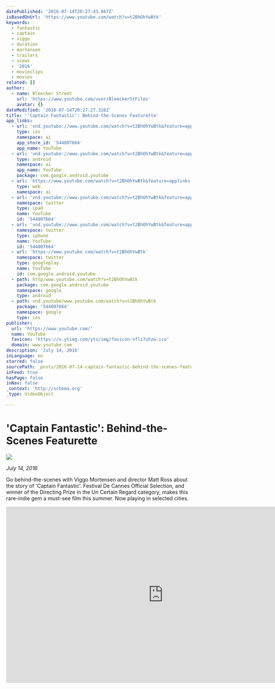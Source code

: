 ```yaml
---
datePublished: '2016-07-14T20:27:43.867Z'
isBasedOnUrl: 'https://www.youtube.com/watch?v=t2BhOhYwBtk'
keywords:
  - fantastic
  - captain
  - viggo
  - duration
  - mortensen
  - trailers
  - views
  - '2016'
  - movieclips
  - movies
related: []
author:
  - name: Bleecker Street
    url: 'https://www.youtube.com/user/BleeckerStFilms'
    avatar: {}
dateModified: '2016-07-14T20:27:27.326Z'
title: '‘Captain Fantastic’: Behind-the-Scenes Featurette'
app_links:
  - url: 'vnd.youtube://www.youtube.com/watch?v=t2BhOhYwBtk&feature=applinks'
    type: ios
    namespace: ai
    app_store_id: '544007664'
    app_name: YouTube
  - url: 'vnd.youtube://www.youtube.com/watch?v=t2BhOhYwBtk&feature=applinks'
    type: android
    namespace: ai
    app_name: YouTube
    package: com.google.android.youtube
  - url: 'https://www.youtube.com/watch?v=t2BhOhYwBtk&feature=applinks'
    type: web
    namespace: ai
  - url: 'vnd.youtube://www.youtube.com/watch?v=t2BhOhYwBtk&feature=applinks'
    namespace: twitter
    type: ipad
    name: YouTube
    id: '544007664'
  - url: 'vnd.youtube://www.youtube.com/watch?v=t2BhOhYwBtk&feature=applinks'
    namespace: twitter
    type: iphone
    name: YouTube
    id: '544007664'
  - url: 'https://www.youtube.com/watch?v=t2BhOhYwBtk'
    namespace: twitter
    type: googleplay
    name: YouTube
    id: com.google.android.youtube
  - path: http/www.youtube.com/watch?v=t2BhOhYwBtk
    package: com.google.android.youtube
    namespace: google
    type: android
  - path: vnd.youtube/www.youtube.com/watch?v=t2BhOhYwBtk
    package: '544007664'
    namespace: google
    type: ios
publisher:
  url: 'https://www.youtube.com/'
  name: YouTube
  favicon: 'https://s.ytimg.com/yts/img/favicon-vflz7uhzw.ico'
  domain: www.youtube.com
description: 'July 14, 2016'
inLanguage: en
starred: false
sourcePath: _posts/2016-07-14-captain-fantastic-behind-the-scenes-featurette.md
inFeed: true
hasPage: false
inNav: false
_context: 'http://schema.org'
_type: VideoObject

---
```

# 'Captain Fantastic': Behind-the-Scenes Featurette
![](https://the-grid-user-content.s3-us-west-2.amazonaws.com/c9aff9f0-9d9c-46c4-9ba9-e356618ec24e.jpg)

_July 14, 2016_

Go behind-the-scenes with Viggo Mortensen and director Matt Ross about the story of 'Captain Fantastic'. Festival De Cannes Official Selection, and winner of the Directing Prize in the Un Certain Regard category, makes this rare-indie gem a must-see film this summer. Now playing in selected cities.

<iframe src="https://cdn.embedly.com/widgets/media.html?src=https%3A%2F%2Fwww.youtube.com%2Fembed%2Ft2BhOhYwBtk%3Ffeature%3Doembed&amp;url=http%3A%2F%2Fwww.youtube.com%2Fwatch%3Fv%3Dt2BhOhYwBtk&amp;image=https%3A%2F%2Fi.ytimg.com%2Fvi%2Ft2BhOhYwBtk%2Fhqdefault.jpg&amp;key=b7d04c9b404c499eba89ee7072e1c4f7&amp;type=text%2Fhtml&amp;schema=youtube" width="854" height="480" scrolling="no" frameborder="0" allowfullscreen="" style=""></iframe>